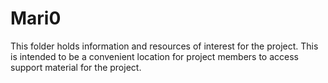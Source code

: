 # Mari0

This folder holds information and resources of interest for the project.  This
is intended to be a convenient location for project members to access
support material for the project.
